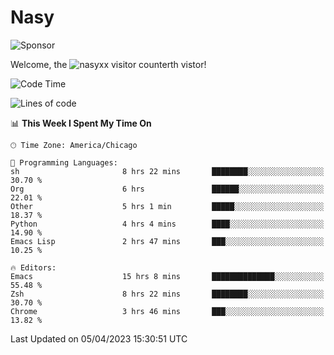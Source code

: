 # Nasy

<!--
<p align="center">
<img height="200" src="https://github-readme-stats.vercel.app/api?username=nasyxx&count_private=true&show_icons=true&theme=dracula&include_all_commits=true"/>
<img height="200" src="https://github-readme-stats.vercel.app/api/top-langs/?username=nasyxx&theme=dracula&hide=html,jupyter+notebook&count_private=true&show_icons=true"/>
</p>

  
----------------
-->

![Sponsor](https://img.shields.io/static/v1.svg?label=Sponsor&message=%E2%9D%A4&logo=GitHub&style=flat&color=pink)
 
Welcome, the ![nasyxx visitor counter](https://count.getloli.com/get/@nasyxx?theme=rule34)th vistor!
 
<!--START_SECTION:waka-->
![Code Time](http://img.shields.io/badge/Code%20Time-3%2C351%20hrs%2011%20mins-blue)

![Lines of code](https://img.shields.io/badge/From%20Hello%20World%20I%27ve%20Written-6.2%20million%20lines%20of%20code-blue)

📊 **This Week I Spent My Time On** 

```text
🕑︎ Time Zone: America/Chicago

💬 Programming Languages: 
sh                       8 hrs 22 mins       ████████░░░░░░░░░░░░░░░░░   30.70 % 
Org                      6 hrs               ██████░░░░░░░░░░░░░░░░░░░   22.01 % 
Other                    5 hrs 1 min         █████░░░░░░░░░░░░░░░░░░░░   18.37 % 
Python                   4 hrs 4 mins        ████░░░░░░░░░░░░░░░░░░░░░   14.90 % 
Emacs Lisp               2 hrs 47 mins       ███░░░░░░░░░░░░░░░░░░░░░░   10.25 % 

🔥 Editors: 
Emacs                    15 hrs 8 mins       ██████████████░░░░░░░░░░░   55.48 % 
Zsh                      8 hrs 22 mins       ████████░░░░░░░░░░░░░░░░░   30.70 % 
Chrome                   3 hrs 46 mins       ███░░░░░░░░░░░░░░░░░░░░░░   13.82 % 
```


 Last Updated on 05/04/2023 15:30:51 UTC
<!--END_SECTION:waka-->

<!-- ![visitors](https://visitor-badge.laobi.icu/badge?page_id=nasyxx.nasyxx) -->
